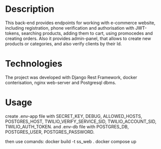 # Description
This back-end provides endpoints for working with e-commerce website, including registration, phone verification and authorisation with JWT-tokens, searching products, adding them to cart, using promocedes and creating orders. Also it provides admin-panel, that allows to create new products or categories, and also verify clients by their Id.

# Technologies
The project was developed with Django Rest Framework, docker conterisation, nginx web-server and Postgresql dbms.

# Usage
create .env-app file with SECRET_KEY, DEBUG, ALLOWED_HOSTS, POSTGRES_HOST, TWILIO_VERIFY_SERVICE_SID, TWILIO_ACCOUNT_SID, TWILIO_AUTH_TOKEN.
and .env-db file with POSTGRES_DB, POSTGRES_USER, POSTGRES_PASSWORD.

then use comands:
docker build -t ss_web .
docker compose up
